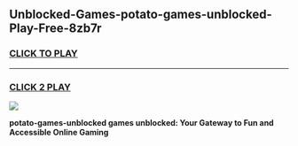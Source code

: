 
## Unblocked-Games-potato-games-unblocked-Play-Free-8zb7r
<h3>
<a href="https://premium76.site?title=potato-games-unblocked&ref=18A1">CLICK TO PLAY</a></h3>
<hr>

<h3>
<a href="https://premium76.site?title=potato-games-unblocked&ref=18A1">CLICK 2 PLAY</a>
  
</h3>

<a href="https://premium76.site?title=potato-games-unblocked&ref=18A1"><img src="https://clearcache.store/games.png"></a>


**potato-games-unblocked games unblocked: Your Gateway to Fun and Accessible Online Gaming**
